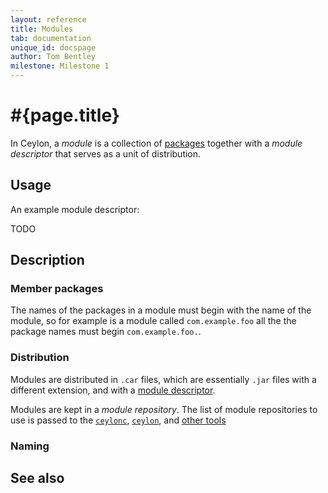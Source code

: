 ```yaml
---
layout: reference
title: Modules
tab: documentation
unique_id: docspage
author: Tom Bentley
milestone: Milestone 1
---
```


# #{page.title}

In Ceylon, a *module* is a collection of [packages](../package) together with a 
*module descriptor* that serves as a unit of distribution.

## Usage 

An example module descriptor:

TODO

## Description

### Member packages

The names of the packages in a module must begin with the name of the module,
so for example is a module called `com.example.foo` all the the package names
must begin `com.example.foo.`.

### Distribution

Modules are distributed in `.car` files, which are essentially `.jar` files 
with a different extension, and with a [module descriptor](#usage).

Modules are kept in a *module repository*. The list of module 
repositories to use is passed to the 
[`ceylonc`](/documentation/reference/tool/ceylonc), 
[`ceylon`](/documentation/reference/tool/ceylon),  and 
[other tools](/documentation/reference/#tools)

### Naming






## See also


